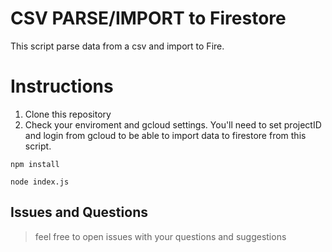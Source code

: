 # CSV PARSE/IMPORT to Firestore

This script parse data from a csv and import to Fire.

# Instructions

1.  Clone this repository
2.  Check your enviroment and gcloud settings. You'll need to set projectID and login from gcloud to be able to import data to firestore from this script.

```
npm install
```

```
node index.js
```

## Issues and Questions

> feel free to open issues with your questions and suggestions
